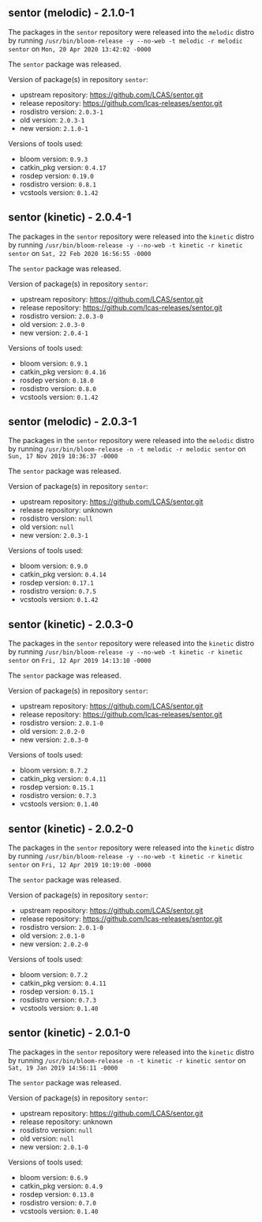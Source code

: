 ## sentor (melodic) - 2.1.0-1

The packages in the `sentor` repository were released into the `melodic` distro by running `/usr/bin/bloom-release -y --no-web -t melodic -r melodic sentor` on `Mon, 20 Apr 2020 13:42:02 -0000`

The `sentor` package was released.

Version of package(s) in repository `sentor`:

- upstream repository: https://github.com/LCAS/sentor.git
- release repository: https://github.com/lcas-releases/sentor.git
- rosdistro version: `2.0.3-1`
- old version: `2.0.3-1`
- new version: `2.1.0-1`

Versions of tools used:

- bloom version: `0.9.3`
- catkin_pkg version: `0.4.17`
- rosdep version: `0.19.0`
- rosdistro version: `0.8.1`
- vcstools version: `0.1.42`


## sentor (kinetic) - 2.0.4-1

The packages in the `sentor` repository were released into the `kinetic` distro by running `/usr/bin/bloom-release -y --no-web -t kinetic -r kinetic sentor` on `Sat, 22 Feb 2020 16:56:55 -0000`

The `sentor` package was released.

Version of package(s) in repository `sentor`:

- upstream repository: https://github.com/LCAS/sentor.git
- release repository: https://github.com/lcas-releases/sentor.git
- rosdistro version: `2.0.3-0`
- old version: `2.0.3-0`
- new version: `2.0.4-1`

Versions of tools used:

- bloom version: `0.9.1`
- catkin_pkg version: `0.4.16`
- rosdep version: `0.18.0`
- rosdistro version: `0.8.0`
- vcstools version: `0.1.42`


## sentor (melodic) - 2.0.3-1

The packages in the `sentor` repository were released into the `melodic` distro by running `/usr/bin/bloom-release -n -t melodic -r melodic sentor` on `Sun, 17 Nov 2019 10:36:37 -0000`

The `sentor` package was released.

Version of package(s) in repository `sentor`:

- upstream repository: https://github.com/LCAS/sentor.git
- release repository: unknown
- rosdistro version: `null`
- old version: `null`
- new version: `2.0.3-1`

Versions of tools used:

- bloom version: `0.9.0`
- catkin_pkg version: `0.4.14`
- rosdep version: `0.17.1`
- rosdistro version: `0.7.5`
- vcstools version: `0.1.42`


## sentor (kinetic) - 2.0.3-0

The packages in the `sentor` repository were released into the `kinetic` distro by running `/usr/bin/bloom-release -y --no-web -t kinetic -r kinetic sentor` on `Fri, 12 Apr 2019 14:13:10 -0000`

The `sentor` package was released.

Version of package(s) in repository `sentor`:

- upstream repository: https://github.com/LCAS/sentor.git
- release repository: https://github.com/lcas-releases/sentor.git
- rosdistro version: `2.0.1-0`
- old version: `2.0.2-0`
- new version: `2.0.3-0`

Versions of tools used:

- bloom version: `0.7.2`
- catkin_pkg version: `0.4.11`
- rosdep version: `0.15.1`
- rosdistro version: `0.7.3`
- vcstools version: `0.1.40`


## sentor (kinetic) - 2.0.2-0

The packages in the `sentor` repository were released into the `kinetic` distro by running `/usr/bin/bloom-release -y --no-web -t kinetic -r kinetic sentor` on `Fri, 12 Apr 2019 10:19:00 -0000`

The `sentor` package was released.

Version of package(s) in repository `sentor`:

- upstream repository: https://github.com/LCAS/sentor.git
- release repository: https://github.com/lcas-releases/sentor.git
- rosdistro version: `2.0.1-0`
- old version: `2.0.1-0`
- new version: `2.0.2-0`

Versions of tools used:

- bloom version: `0.7.2`
- catkin_pkg version: `0.4.11`
- rosdep version: `0.15.1`
- rosdistro version: `0.7.3`
- vcstools version: `0.1.40`


## sentor (kinetic) - 2.0.1-0

The packages in the `sentor` repository were released into the `kinetic` distro by running `/usr/bin/bloom-release -n -t kinetic -r kinetic sentor` on `Sat, 19 Jan 2019 14:56:11 -0000`

The `sentor` package was released.

Version of package(s) in repository `sentor`:

- upstream repository: https://github.com/LCAS/sentor.git
- release repository: unknown
- rosdistro version: `null`
- old version: `null`
- new version: `2.0.1-0`

Versions of tools used:

- bloom version: `0.6.9`
- catkin_pkg version: `0.4.9`
- rosdep version: `0.13.0`
- rosdistro version: `0.7.0`
- vcstools version: `0.1.40`


